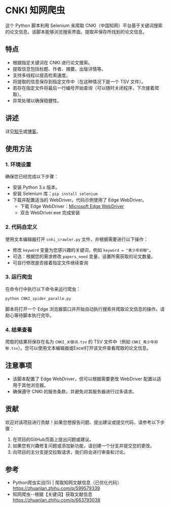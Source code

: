 # CNKI 知网爬虫

这个 Python 脚本利用 Selenium 来爬取 CNKI（中国知网）平台基于关键词搜索的论文信息。该脚本能够浏览搜索界面，提取并保存所找到的论文信息。

## 特点

- 根据指定关键词在 CNKI 进行论文搜索。
- 提取信息包括标题、作者、摘要、出版详情等。
- 支持多线程以提高检索速度。
- 将提取的信息保存到指定文件中（在这种情况下是一个 TSV 文件）。
- 若存在指定文件将最后一行编号开始查询（可以随时关闭程序，下次接着爬取）。
- 异常处理以确保稳健性。

## 讲述

详见[知乎](https://zhuanlan.zhihu.com/p/670809708)或[博客](https://blog.wangzixi.top/2023/12/06/43/)。

## 使用方法

### 1. 环境设置

确保您已经完成以下步骤：

- 安装 Python 3.x 版本。
- 安装 Selenium 库：`pip install selenium`
- 下载并配置适当的 WebDriver。代码示例使用了 Edge WebDriver。
    - 下载 Edge WebDriver：[Microsoft Edge WebDriver](https://developer.microsoft.com/en-us/microsoft-edge/tools/webdriver/)
    - 双击 WebDriver.exe 完成安装

### 2. 代码自定义

使用文本编辑器打开 `cnki_crawler.py` 文件，并根据需要进行以下操作：

- 修改 `keyword` 变量为您感兴趣的关键词，例如 `keyword = "青少年抑郁"`。
- 可选：根据您的需求修改 `papers_need` 变量，设置所需获取的论文数量。
- 可自行修改是否接着指定文件继续查询


### 3. 运行爬虫

在命令行中执行以下命令来运行爬虫：

```bash
python CNKI_spider_paralle.py
```

脚本将打开一个 Edge 浏览器窗口并开始自动执行搜索并爬取论文信息的操作。请耐心等待脚本执行完毕。

### 4. 结果查看

爬取的结果将保存在名为 `CNKI_关键词.tsv` 的 TSV 文件中（例如 `CNKI_青少年抑郁.tsv`）。您可以使用文本编辑器或Excel打开该文件查看爬取的论文信息。

## 注意事项

- 该脚本配置了 Edge WebDriver，但可以根据需要更改 WebDriver 配置以适用于其他浏览器。
- 确保遵守 CNKI 的服务条款，并避免对其服务器进行过多请求。

## 贡献

欢迎对该项目进行贡献！如果您想报告问题、提出建议或提交代码，请参考以下步骤：

1. 在项目的GitHub页面上提出问题或建议。
2. 如果您有兴趣修复问题或添加新功能，请创建一个分支并提交您的更改。
3. 向项目的主分支提交拉取请求，我们将会进行审查和讨论。

## 参考

- Python爬虫实战(5) | 爬取知网文献信息（已优化代码） https://zhuanlan.zhihu.com/p/599579339
- 知网爬虫--根据【关键词】获取文献信息 https://zhuanlan.zhihu.com/p/663793038
